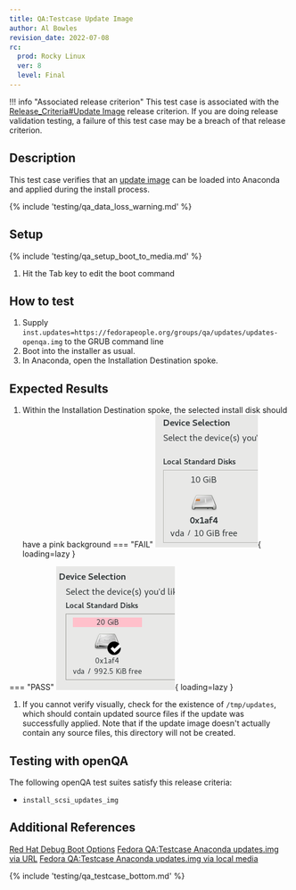 ```yaml
---
title: QA:Testcase Update Image
author: Al Bowles
revision_date: 2022-07-08
rc:
  prod: Rocky Linux
  ver: 8
  level: Final
---
```


!!! info "Associated release criterion"
    This test case is associated with the [Release_Criteria#Update Image](9_release_criteria.md#update-image) release criterion. If you are doing release validation testing, a failure of this test case may be a breach of that release criterion.

## Description
<!-- TODO provide documentation on the topic of updates.img -->
This test case verifies that an [update image]() can be loaded into Anaconda and applied during the install process.

{% include 'testing/qa_data_loss_warning.md' %}

## Setup
{% include 'testing/qa_setup_boot_to_media.md' %}
1. Hit the Tab key to edit the boot command

## How to test
<!-- TODO host this internally -->
1. Supply `inst.updates=https://fedorapeople.org/groups/qa/updates/updates-openqa.img` to the GRUB command line
1. Boot into the installer as usual.
1. In Anaconda, open the Installation Destination spoke.

## Expected Results
1. Within the Installation Destination spoke, the selected install disk should have a pink background
=== "FAIL"
    ![No update provided - **FAIL**](/assets/images/no_updates.png){ loading=lazy }

=== "PASS"
    ![Update provided - **PASS**](/assets/images/updates.png){ loading=lazy }

1. If you cannot verify visually, check for the existence of `/tmp/updates`, which should contain updated source files if the update was successfully applied. Note that if the update image doesn't actually contain any source files, this directory will not be created.
<!-- TODO does /tmp/updates appear without completing installation? -->

## Testing with openQA
The following openQA test suites satisfy this release criteria:
- `install_scsi_updates_img`

## Additional References
[Red Hat Debug Boot Options](https://access.redhat.com/documentation/en-us/red_hat_enterprise_linux/8/html/performing_an_advanced_rhel_installation/kickstart-and-advanced-boot-options_installing-rhel-as-an-experienced-user#debug-boot-options_kickstart-and-advanced-boot-options)
[Fedora QA:Testcase Anaconda updates.img via URL](https://fedoraproject.org/wiki/QA:Testcase_Anaconda_updates.img_via_URL)
[Fedora QA:Testcase Anaconda updates.img via local media](https://fedoraproject.org/wiki/QA:Testcase_Anaconda_updates.img_via_local_media)

{% include 'testing/qa_testcase_bottom.md' %}

